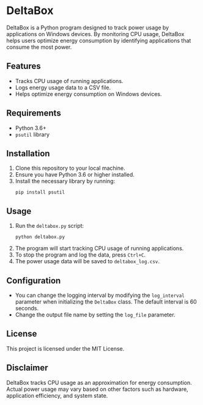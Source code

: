 # DeltaBox

DeltaBox is a Python program designed to track power usage by applications on Windows devices. By monitoring CPU usage, DeltaBox helps users optimize energy consumption by identifying applications that consume the most power.

## Features

- Tracks CPU usage of running applications.
- Logs energy usage data to a CSV file.
- Helps optimize energy consumption on Windows devices.

## Requirements

- Python 3.6+
- `psutil` library

## Installation

1. Clone this repository to your local machine.
2. Ensure you have Python 3.6 or higher installed.
3. Install the necessary library by running:
   ```
   pip install psutil
   ```

## Usage

1. Run the `deltabox.py` script:
   ```
   python deltabox.py
   ```
2. The program will start tracking CPU usage of running applications.
3. To stop the program and log the data, press `Ctrl+C`.
4. The power usage data will be saved to `deltabox_log.csv`.

## Configuration

- You can change the logging interval by modifying the `log_interval` parameter when initializing the `DeltaBox` class. The default interval is 60 seconds.
- Change the output file name by setting the `log_file` parameter.

## License

This project is licensed under the MIT License.

## Disclaimer

DeltaBox tracks CPU usage as an approximation for energy consumption. Actual power usage may vary based on other factors such as hardware, application efficiency, and system state.